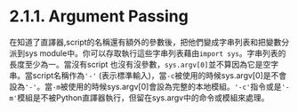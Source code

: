 # 2.1.1. Argument Passing
在知道了直譯器,script的名稱還有額外的參數後，把他們變成字串列表和把變數分派到sys module中。你可以存取執行這些字串列表藉由`import sys`。字串列表的長度至少為一。當沒有script 也沒有沒參數，`sys.argv[0]`並不算因為它是空字串。當script名稱作為`'-'` (表示標準輸入)，當`-c`被使用的時候sys.argv[0]是不會設為`'-'`。當`-m`被使用的時候sys.argv[0]會設為完整的本地模組。`'-c'`指令或是`'-m'`模組是不被Python直譯器執行，但留在sys.argv中的命令或模組來處理。